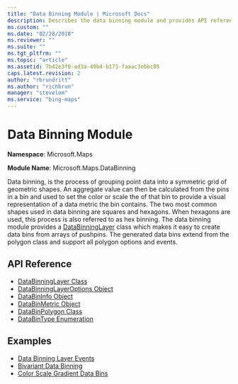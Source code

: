 ```yaml
---
title: "Data Binning Module | Microsoft Docs"
description: Describes the data binning module and provides API reference documentation and links to code examples.
ms.custom: ""
ms.date: "02/28/2018"
ms.reviewer: ""
ms.suite: ""
ms.tgt_pltfrm: ""
ms.topic: "article"
ms.assetid: 7b42e3f0-ad3a-49b4-b171-faaac3ebbc05
caps.latest.revision: 2
author: "rbrundritt"
ms.author: "richbrun"
manager: "stevelom"
ms.service: "bing-maps"
---
```


# Data Binning Module

**Namespace**: Microsoft.Maps

**Module Name**: Microsoft.Maps.DataBinning

Data binning, is the process of grouping point data into a symmetric grid of geometric shapes. An aggregate value can then be calculated from the pins in a bin and used to set the color or scale the of that bin to provide a visual representation of a data metric the bin contains. The two most common shapes used in data binning are squares and hexagons. When hexagons are used, this process is also referred to as hex binning. The data binning module provides a [DataBinningLayer](databinninglayer-class.md) class which makes it easy to create data bins from arrays of pushpins. The generated data bins extend from the polygon class and support all polygon options and events.


## API Reference

* [DataBinningLayer Class](databinninglayer-class.md)
* [DataBinningLayerOptions Object](databinningoptions-object.md)
* [DataBinInfo Object](databininfo-object.md)
* [DataBinMetric Object](databinmetrics-object.md)
* [DataBinPolygon Class](databinpolygon-class.md)
* [DataBinType Enumeration](databintype-enumeration.md) 

## Examples

* [Data Binning Layer Events](../../map-control-concepts/data-binning-module-examples/data-binning-layer-events.md)
* [Bivariant Data Binning](../../map-control-concepts/data-binning-module-examples/bivariant-data-binning.md)
* [Color Scale Gradient Data Bins](../../map-control-concepts/data-binning-module-examples/color-scale-gradient-data-bins.md)
